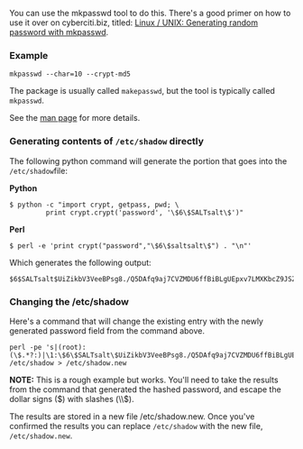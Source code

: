 You can use the mkpasswd tool to do this. There's a good primer on how to use it over on cyberciti.biz, titled: [Linux / UNIX: Generating random password with mkpasswd](http://www.cyberciti.biz/faq/generating-random-password/).

### Example

```
mkpasswd --char=10 --crypt-md5
```

The package is usually called `makepasswd`, but the tool is typically called `mkpasswd`.

See the [man page](http://linux.die.net/man/1/mkpasswd) for more details.

### Generating contents of `/etc/shadow` directly

The following python command will generate the portion that goes into the `/etc/shadow`file:

**Python**

```
$ python -c "import crypt, getpass, pwd; \
         print crypt.crypt('password', '\$6\$SALTsalt\$')"
```

**Perl**

```
$ perl -e 'print crypt("password","\$6\$saltsalt\$") . "\n"'
```

Which generates the following output:

```
$6$SALTsalt$UiZikbV3VeeBPsg8./Q5DAfq9aj7CVZMDU6ffBiBLgUEpxv7LMXKbcZ9JSZnYDrZQftdG319XkbLVMvWcF/Vr/
```

### Changing the /etc/shadow

Here's a command that will change the existing entry with the newly generated password field from the command above.

```
perl -pe 's|(root):(\$.*?:)|\1:\$6\$SALTsalt\$UiZikbV3VeeBPsg8./Q5DAfq9aj7CVZMDU6ffBiBLgUEpxv7LMXKbcZ9JSZnYDrZQftdG319XkbLVMvWcF/Vr/:|' /etc/shadow > /etc/shadow.new
```

**NOTE:** This is a rough example but works. You'll need to take the results from the command that generated the hashed password, and escape the dollar signs ($) with slashes (\\$).

The results are stored in a new file /etc/shadow.new. Once you've confirmed the results you can replace `/etc/shadow` with the new file, `/etc/shadow.new`.